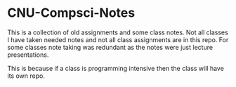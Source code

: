 CNU-Compsci-Notes
=================
This is a collection of old assignments and some class notes. Not all classes I have taken needed notes and not all class assignments are in this repo. For some classes note taking was redundant as the notes were just lecture presentations.

This is because if a class is programming intensive then the class will have its own repo.
